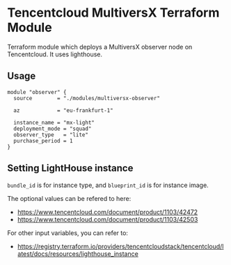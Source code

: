 # Tencentcloud MultiversX Terraform Module

Terraform module which deploys a MultiversX observer node on Tencentcloud. It uses lighthouse.

## Usage
```hcl
module "observer" {
  source        = "./modules/multiversx-observer"

  az            = "eu-frankfurt-1"

  instance_name = "mx-light"
  deployment_mode = "squad"
  observer_type   = "lite"
  purchase_period = 1
}
```

## Setting LightHouse instance
`bundle_id` is for instance type, and `blueprint_id` is for instance image. 

The optional values can be refered to here:
* https://www.tencentcloud.com/document/product/1103/42472
* https://www.tencentcloud.com/document/product/1103/42503

For other input variables, you can refer to:
* https://registry.terraform.io/providers/tencentcloudstack/tencentcloud/latest/docs/resources/lighthouse_instance

